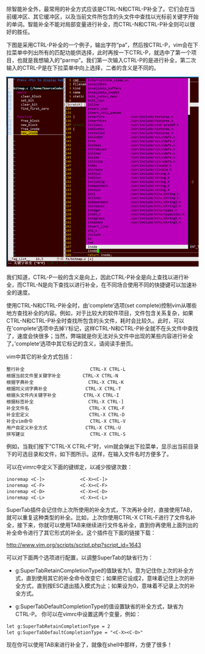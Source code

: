 除智能补全外，最常用的补全方式应该是CTRL-N和CTRL-P补全了。它们会在当前缓冲区、其它缓冲区，以及当前文件所包含的头文件中查找以光标前关键字开始的单词。智能补全不能对局部变量进行补全，而CTRL-N和CTRL-P补全则可以很好的胜任。

下图是采用CTRL-P补全的一个例子，输出字符”pa”，然后按CTRL-P，vim会在下拉菜单中列出所有的匹配功能供选择，此时再按一下CTRL-P，就选中了第一个项目，也就是我想输入的”parmp”。我们第一次输入CTRL-P的是进行补全，第二次输入的CTRL-P是在下拉菜单中向上选择，二者的含义是不同的。

![关键字补全](images/1.png)

我们知道，CTRL-P一般的含义是向上，因此CTRL-P补全是向上查找以进行补全，而CTRL-N是向下查找以进行补全，在不同场合使用不同的快捷键可以加速补全的速度。

使用CTRL-N和CTRL-P补全时，由’complete‘选项(set complete)控制vim从哪些地方查找补全的内容。例如，对于比较大的软件项目，文件包含关系复杂，如果CTRL-N和CTRL-P补全时查找所包含的头文件，耗时会比较久。此时，可以在’complete‘选项中去掉’i‘标记，这样CTRL-N和CTRL-P补全就不在头文件中查找了，速度会快很多；当然，弊端就是你无法对头文件中出现的某些内容进行补全了。’complete‘选项中其它标记的含义，请阅读手册页。

vim中其它的补全方式包括：

```
整行补全                        CTRL-X CTRL-L
根据当前文件里关键字补全        CTRL-X CTRL-N
根据字典补全                    CTRL-X CTRL-K
根据同义词字典补全              CTRL-X CTRL-T
根据头文件内关键字补全          CTRL-X CTRL-I
根据标签补全                    CTRL-X CTRL-]
补全文件名                      CTRL-X CTRL-F
补全宏定义                      CTRL-X CTRL-D
补全vim命令                     CTRL-X CTRL-V
用户自定义补全方式              CTRL-X CTRL-U
拼写建议                        CTRL-X CTRL-S 
```

例如，当我们按下”CTRL-X CTRL-F“时，vim就会弹出下拉菜单，显示出当前目录下的可选目录和文件，如下图所示。这样，在输入文件名时方便多了。

可以在vimrc中定义下面的键绑定，以减少按键次数：

```
inoremap <C-]>             <C-X><C-]>
inoremap <C-F>             <C-X><C-F>
inoremap <C-D>             <C-X><C-D>
inoremap <C-L>             <C-X><C-L> 
```

SuperTab插件会记住你上次所使用的补全方式，下次再补全时，直接使用TAB，就可以重复这种类型的补全。比如，上次你使用CTRL-X CTRL-F进行了文件名补全，接下来，你就可以使用TAB来继续进行文件名补全，直到你再使用上面列出的补全命令进行了其它形式的补全。这个插件在下面的链接下载：

http://www.vim.org/scripts/script.php?script_id=1643

可以对下面两个选项进行配置，以调整SuperTab的缺省行为：

- g:SuperTabRetainCompletionType的值缺省为1，意为记住你上次的补全方式，直到使用其它的补全命令改变它；如果把它设成2，意味着记住上次的补全方式，直到按ESC退出插入模式为止；如果设为0，意味着不记录上次的补全方式。

- g:SuperTabDefaultCompletionType的值设置缺省的补全方式，缺省为CTRL-P。
你可以在vimrc中设置这两个变量，例如：

```
let g:SuperTabRetainCompletionType = 2
let g:SuperTabDefaultCompletionType = "<C-X><C-O>" 
```

现在你可以使用TAB来进行补全了，就像在shell中那样，方便了很多！